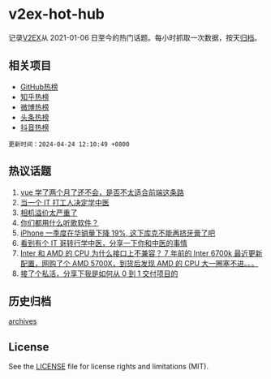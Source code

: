 # v2ex-hot-hub

 记录[V2EX](https://www.v2ex.com/)从 2021-01-06 日至今的热门话题。每小时抓取一次数据，按天[归档](archives)。
 
 ## 相关项目

- [GitHub热榜](https://github.com/lonnyzhang423/github-hot-hub)
- [知乎热榜](https://github.com/lonnyzhang423/zhihu-hot-hub)
- [微博热榜](https://github.com/lonnyzhang423/weibo-hot-hub)
- [头条热榜](https://github.com/lonnyzhang423/toutiao-hot-hub)
- [抖音热榜](https://github.com/lonnyzhang423/douyin-hot-hub)


 `更新时间：2024-04-24 12:10:49 +0800`

## 热议话题

1. [vue 学了两个月了还不会，是否不太适合前端这条路](https://www.v2ex.com/t/1034933)
1. [当一个 IT 打工人决定学中医](https://www.v2ex.com/t/1035140)
1. [相机溢价太严重了](https://www.v2ex.com/t/1035120)
1. [你们都用什么听歌软件？](https://www.v2ex.com/t/1035101)
1. [iPhone 一季度在华销量下降 19%, 这下库克不能再挤牙膏了吧](https://www.v2ex.com/t/1035000)
1. [看到有个 IT 哥转行学中医，分享一下你和中医的事情](https://www.v2ex.com/t/1035169)
1. [Inter 和 AMD 的 CPU 为什么接口上不兼容？ 7 年前的 Inter 6700k 最近更新配置，网购了个 AMD 5700X，到货后发现 AMD 的 CPU 大一圈塞不进。。。](https://www.v2ex.com/t/1035131)
1. [接了个私活，分享下我是如何从 0 到 1 交付项目的](https://www.v2ex.com/t/1034928)

## 历史归档

[archives](archives)

## License

See the [LICENSE](LICENSE) file for license rights and limitations (MIT).
